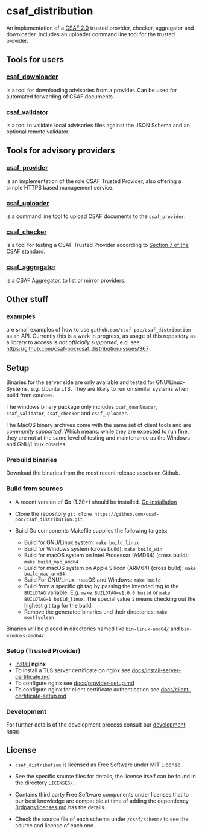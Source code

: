 # csaf_distribution

An implementation of a
[CSAF 2.0](https://docs.oasis-open.org/csaf/csaf/v2.0/csaf-v2.0.html)
trusted provider, checker, aggregator and downloader.
Includes an uploader command line tool for the trusted provider.

## Tools for users
### [csaf_downloader](docs/csaf_downloader.md)
is a tool for downloading advisories from a provider.
Can be used for automated forwarding of CSAF documents.

### [csaf_validator](docs/csaf_validator.md)
is a tool to validate local advisories files against the JSON Schema and an optional remote validator.

## Tools for advisory providers

### [csaf_provider](docs/csaf_provider.md)
is an implementation of the role CSAF Trusted Provider, also offering
a simple HTTPS based management service.

### [csaf_uploader](docs/csaf_uploader.md)
is a command line tool to upload CSAF documents to the `csaf_provider`.

### [csaf_checker](docs/csaf_checker.md)
is a tool for testing a CSAF Trusted Provider according to [Section 7 of the CSAF standard](https://docs.oasis-open.org/csaf/csaf/v2.0/csaf-v2.0.html#7-distributing-csaf-documents).

### [csaf_aggregator](docs/csaf_aggregator.md)
is a CSAF Aggregator, to list or mirror providers.

## Other stuff

### [examples](./examples/README.md)
are small examples of how to use `github.com/csaf-poc/csaf_distribution`
as an API. Currently this is a work in progress, as usage of this repository
as a library to access is _not officially supported_, e.g.
see https://github.com/csaf-poc/csaf_distribution/issues/367 .

## Setup
Binaries for the server side are only available and tested
for GNU/Linux-Systems, e.g. Ubuntu LTS.
They are likely to run on similar systems when build from sources.

The windows binary package only includes
`csaf_downloader`, `csaf_validator`, `csaf_checker` and `csaf_uploader`.

The MacOS binary archives come with the same set of client tools
and are _community supported_. Which means:
while they are expected to run fine,
they are not at the same level of testing and maintenance
as the Windows and GNU/Linux binaries.


### Prebuild binaries

Download the binaries from the most recent release assets on Github.


### Build from sources

- A recent version of **Go** (1.20+) should be installed. [Go installation](https://go.dev/doc/install)

- Clone the repository `git clone https://github.com/csaf-poc/csaf_distribution.git `

- Build Go components Makefile supplies the following targets:
	- Build for GNU/Linux system: `make build_linux`
    - Build for Windows system (cross build): `make build_win`
    - Build for macOS system on Intel Processor (AMD64) (cross build): `make build_mac_amd64`
    - Build for macOS system on Apple Silicon (ARM64) (cross build): `make build_mac_arm64`
    - Build For GNU/Linux, macOS and Windows: `make build`
	- Build from a specific git tag by passing the intended tag to the `BUILDTAG` variable.
	   E.g. `make BUILDTAG=v1.0.0 build` or `make BUILDTAG=1 build_linux`.
     The special value `1` means checking out the highest git tag for the build.
    - Remove the generated binaries und their directories: `make mostlyclean`

Binaries will be placed in directories named like `bin-linux-amd64/` and `bin-windows-amd64/`.

### Setup (Trusted Provider)

- [Install](https://nginx.org/en/docs/install.html) **nginx**
- To install a TLS server certificate on nginx see [docs/install-server-certificate.md](docs/install-server-certificate.md)
- To configure nginx see [docs/provider-setup.md](docs/provider-setup.md)
- To configure nginx for client certificate authentication see [docs/client-certificate-setup.md](docs/client-certificate-setup.md)

### Development

For further details of the development process consult our [development page](./docs/Development.md).


## License

- `csaf_distribution` is licensed as Free Software under MIT License.

- See the specific source files
  for details, the license itself can be found in the directory `LICENSES/`.

- Contains third party Free Software components under licenses that to our best knowledge are compatible at time of adding the dependency, [3rdpartylicenses.md](3rdpartylicenses.md) has the details.

- Check the source file of each schema under `/csaf/schema/` to see the source and license of each one.
